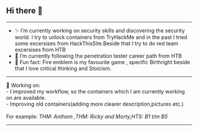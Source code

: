 ## Hi there 👋
_______________________________________________________________________________________________________________________
- ✨  I’m currently working on security skills and discovering the security world. I try to unlock containers from TryHackMe and in the past I tried some excersises from HackThisSite.Beside that I try to do red team excersises from HTB<br>
- 🐶  I’m currently following the penetration tester career path from HTB<br>
- 🐣 Fun fact: Fire emblem is my favourite game , specific Birthright beside that I love critical thinking and Stoicism.
_______________________________________________________________________________________________________________________
🌸 Working on:
<br> - I improved my workflow, so the containers which I am currently working on are available.
     <br> - Improving old containers(adding more clearer description,pictures etc.)<br>
  <br>For example: <i> THM: Anthem ,THM: Ricky and Morty,HTS: B1 t/m B5</i><br>
     
_______________________________________________________________________________________________________________________
